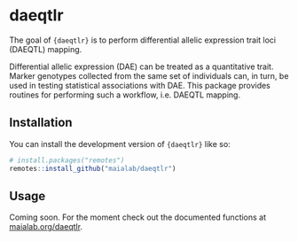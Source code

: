 
<!-- README.md is generated from README.Rmd. Please edit that file -->

# daeqtlr

<!-- badges: start -->
<!-- badges: end -->

The goal of `{daeqtlr}` is to perform differential allelic expression
trait loci (DAEQTL) mapping.

Differential allelic expression (DAE) can be treated as a quantitative
trait. Marker genotypes collected from the same set of individuals can,
in turn, be used in testing statistical associations with DAE. This
package provides routines for performing such a workflow, i.e. DAEQTL
mapping.

## Installation

You can install the development version of `{daeqtlr}` like so:

``` r
# install.packages("remotes")
remotes::install_github("maialab/daeqtlr")
```

## Usage

Coming soon. For the moment check out the documented functions at
[maialab.org/daeqtlr](http://maialab.org/daeqtlr).
